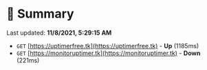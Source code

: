 # 📖 Summary
Last updated: **11/8/2021, 5:29:15 AM**

- `GET` [https://uptimerfree.tk](https://uptimerfree.tk) - **Up** (1185ms)
- `GET` [https://monitoruptimer.tk](https://monitoruptimer.tk) - **Down** (221ms)
